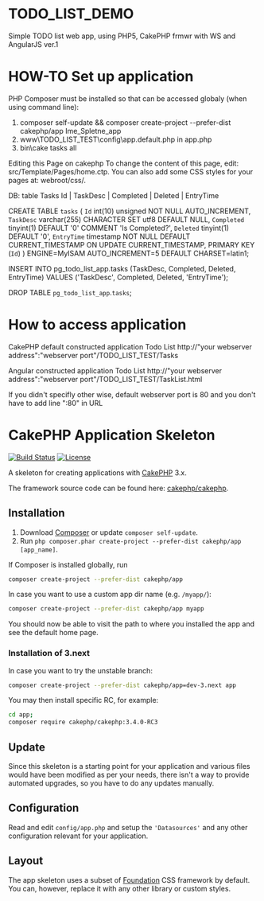 # TODO_LIST_DEMO
Simple TODO list web app, using PHP5, CakePHP frmwr with WS and AngularJS ver.1

# HOW-TO Set up application
PHP Composer must be installed so that can be accessed globaly (when using command line):
1. composer self-update && composer create-project --prefer-dist cakephp/app Ime_Spletne_app
2. www\TODO_LIST_TEST\config\app.default.php in app.php
3. bin\cake tasks all

Editing this Page on cakephp
To change the content of this page, edit: src/Template/Pages/home.ctp.
You can also add some CSS styles for your pages at: webroot/css/.

DB: table Tasks
Id | TaskDesc | Completed | Deleted | EntryTime

CREATE TABLE `tasks` (
  `Id` int(10) unsigned NOT NULL AUTO_INCREMENT,
  `TaskDesc` varchar(255) CHARACTER SET utf8 DEFAULT NULL,
  `Completed` tinyint(1) DEFAULT '0' COMMENT 'Is Completed?',
  `Deleted` tinyint(1) DEFAULT '0',
  `EntryTime` timestamp NOT NULL DEFAULT CURRENT_TIMESTAMP ON UPDATE CURRENT_TIMESTAMP,
  PRIMARY KEY (`Id`)
) ENGINE=MyISAM AUTO_INCREMENT=5 DEFAULT CHARSET=latin1;

INSERT INTO pg_todo_list_app.tasks
(TaskDesc, Completed, Deleted, EntryTime)
VALUES ('TaskDesc', Completed, Deleted, 'EntryTime');

DROP TABLE `pg_todo_list_app`.`tasks`;

# How to access application

CakePHP default constructed application Todo List
http://"your webserver address":"webserver port"/TODO_LIST_TEST/Tasks

Angular constructed application Todo List
http://"your webserver address":"webserver port"/TODO_LIST_TEST/TaskList.html

If you didn't specifly other wise, default webserver port is 80 and you don't have to add line ":80" in URL

# CakePHP Application Skeleton

[![Build Status](https://img.shields.io/travis/cakephp/app/master.svg?style=flat-square)](https://travis-ci.org/cakephp/app)
[![License](https://img.shields.io/packagist/l/cakephp/app.svg?style=flat-square)](https://packagist.org/packages/cakephp/app)

A skeleton for creating applications with [CakePHP](http://cakephp.org) 3.x.

The framework source code can be found here: [cakephp/cakephp](https://github.com/cakephp/cakephp).

## Installation

1. Download [Composer](http://getcomposer.org/doc/00-intro.md) or update `composer self-update`.
2. Run `php composer.phar create-project --prefer-dist cakephp/app [app_name]`.

If Composer is installed globally, run

```bash
composer create-project --prefer-dist cakephp/app
```

In case you want to use a custom app dir name (e.g. `/myapp/`):

```bash
composer create-project --prefer-dist cakephp/app myapp
```

You should now be able to visit the path to where you installed the app and see the default home page.

### Installation of 3.next

In case you want to try the unstable branch:

```bash
composer create-project --prefer-dist cakephp/app=dev-3.next app
```

You may then install specific RC, for example:

```bash
cd app;
composer require cakephp/cakephp:3.4.0-RC3
```

## Update

Since this skeleton is a starting point for your application and various files would have been modified as per your needs, there isn't a way to provide automated upgrades, so you have to do any updates manually.

## Configuration

Read and edit `config/app.php` and setup the `'Datasources'` and any other
configuration relevant for your application.

## Layout
The app skeleton uses a subset of [Foundation](http://foundation.zurb.com/) CSS framework by default. You can, however, replace it with any other library or custom styles.
